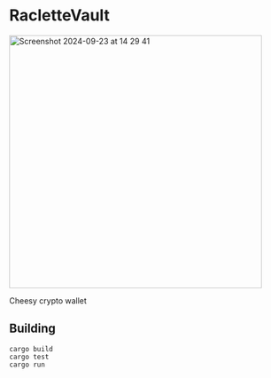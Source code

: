 # RacletteVault                  
<img width="456" alt="Screenshot 2024-09-23 at 14 29 41" src="https://github.com/user-attachments/assets/3c0ed9a8-c027-4fd1-b21c-862c801bef49">


Cheesy crypto wallet

## Building

```shell
cargo build
cargo test
cargo run
```

